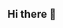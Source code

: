 ## Hi there 👋

<!--form
**Griffolyin/griffolyin** is a ✨ _special_ ✨ repository because its `README.md` (this file) appears on your GitHub profile.

import React, {useState} from 'react'

export default function FormHandling() {

    const [formData, setFormData] = useState({
        username: '',
        email:'',
        password:'',
        isSuscribed:'',
        role:''
     })

     const handleChange = (event)=>{
            const {name,value,type,checked} =event.target;
            const fieldValue = type === 'checkbox' ? checked : value;

            setFormData({
                ...formData,
                [name]:fieldValue
            })
        }

        const handleSumbit = (event) =>{
            event.preventDefault();
            console.log('Form Data', formData);
        }

  return (
    <form onSubmit={handleSumbit}>
        <div>
            <label htmlFor='username'>UserName:</label>
            <input
              type='text'
              id='username'
              name='username'
              value={formData.username}
              onChange={handleChange}
            />
            </div>

             <div>  
            <label htmlFor='email'>Email:</label>
            <input
              type='email'
              id='email'
              name='email'
              value={formData.email}
              onChange={handleChange}
            />
            </div> 

            <div>
            <label htmlFor='password'>Password:</label>
            <input
              type='password'
              id='password'
              name='password'
              value={formData.password}
              onChange={handleChange}
            />
            </div>

            <div>
            <label htmlFor='isSuscribe'>Suscribe:</label>
            <input
              type='checkbox'
              id='isSuscribe'
              name='isSuscribe'
              value={formData.isSuscribed}
              onChange={handleChange}
            />
            </div>

            <div>
            <label htmlFor='role'>Role:</label>
            <select
            id='role'
            name='role'
            value={formData.role}
              onChange={handleChange}
            >
                <option value=''>Select Role</option>
                <option value='admin'>Admin</option>
                <option value='user'>User</option>
                <option value='guest'>Guest</option>
                </select>
            </div>

            <button type='submit'>Submit</button>
        
    </form>
  )
}

